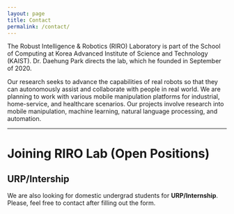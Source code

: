 ```yaml
---
layout: page
title: Contact
permalink: /contact/
---
```


The Robust Intelligence & Robotics (RIRO) Laboratory is part of the School of Computing at Korea Advanced Institute of Science and Technology (KAIST). Dr. Daehung Park directs the lab, which he founded in September of 2020.   

Our research seeks to advance the capabilities of real robots so that they can autonomously assist and collaborate with people in real world. We are planning to work with various mobile manipulation platforms for industrial, home-service, and healthcare scenarios. Our projects involve research into mobile manipulation, machine learning, natural language processing, and automation. 

-----
<!--div class="post-header"-->
# Joining RIRO Lab (Open Positions)
<!--/div-->

## URP/Intership 
We are also looking for domestic undergrad students for <b>URP/Internship</b>. Please, feel free to contact  after filling out the form.
